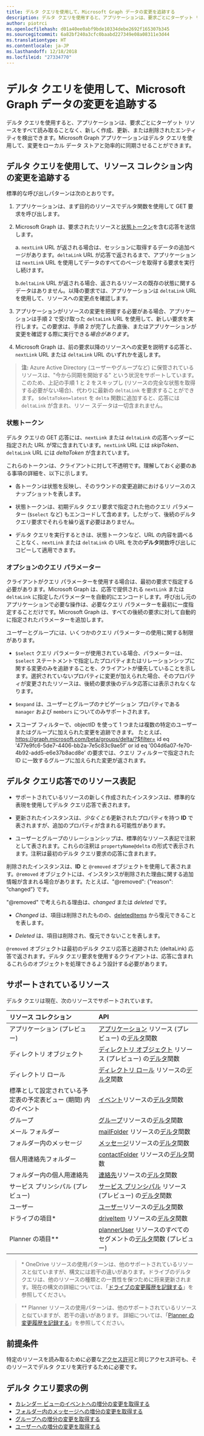 ```yaml
---
title: デルタ クエリを使用して、Microsoft Graph データの変更を追跡する
description: デルタ クエリを使用すると、アプリケーションは、要求ごとにターゲット リソースをすべて読み取ることなく、新しく作成、更新、または削除されたエンティティを検出できます。Microsoft Graph アプリケーションはデルタ クエリを使用して、変更をローカル データ ストアと効率的に同期させることができます。
author: piotrci
ms.openlocfilehash: d01a40ee0abf9bde10334debe2692f165307b345
ms.sourcegitcommit: 6a82bf240a3cfc0baabd227349e08a08311e3d44
ms.translationtype: HT
ms.contentlocale: ja-JP
ms.lasthandoff: 12/18/2018
ms.locfileid: "27334770"
---
```

# <a name="use-delta-query-to-track-changes-in-microsoft-graph-data"></a>デルタ クエリを使用して、Microsoft Graph データの変更を追跡する

デルタ クエリを使用すると、アプリケーションは、要求ごとにターゲット リソースをすべて読み取ることなく、新しく作成、更新、または削除されたエンティティを検出できます。Microsoft Graph アプリケーションはデルタ クエリを使用して、変更をローカル データ ストアと効率的に同期させることができます。

## <a name="use-delta-query-to-track-changes-in-a-resource-collection"></a>デルタ クエリを使用して、リソース コレクション内の変更を追跡する

標準的な呼び出しパターンは次のとおりです。

1. アプリケーションは、まず目的のリソースでデルタ関数を使用して GET 要求を呼び出します。
2. Microsoft Graph は、要求されたリソースと[状態トークン](#state-tokens)を含む応答を送信します。

     a. `nextLink` URL が返される場合は、セッションに取得するデータの追加ページがあります。`deltaLink` URL が応答で返されるまで、アプリケーションは `nextLink` URL を使用してデータのすべてのページを取得する要求を実行し続けます。

     b.`deltaLink` URL が返される場合、返されるリソースの既存の状態に関するデータはありません。以降の要求では、アプリケーションは `deltaLink` URL を使用して、リソースへの変更点を確認します。

3. アプリケーションがリソースの変更を把握する必要がある場合、アプリケーションは手順 2 で受け取った `deltaLink` URL を使用して、新しい要求を実行します。この要求は、手順 2 が完了した直後、またはアプリケーションが変更を確認する際に実行できる*場合があります*。
4. Microsoft Graph は、前の要求以降のリソースへの変更を説明する応答と、`nextLink` URL または `deltaLink` URL のいずれかを返します。

>**注:** Azure Active Directory (ユーザーやグループなど) に保管されているリソースは、"今から同期を開始する" という状況をサポートしています。 このため、上記の手順 1 と 2 をスキップし (リソースの完全な状態を取得する必要がない場合)、代わりに最新の `deltaLink` を要求することができます。 `$deltaToken=latest` を `delta` 関数に追加すると、応答には `deltaLink` が含まれ、リソー スデータは一切含まれません。

### <a name="state-tokens"></a>状態トークン

デルタ クエリの GET 応答には、`nextLink` または `deltaLink` の応答ヘッダーに指定された URL が常に含まれています。`nextLink` URL には _skipToken_、`deltaLink` URL には _deltaToken_ が含まれています。

これらのトークンは、クライアントに対して不透明です。理解しておく必要のある事項の詳細を、以下に示します。

- 各トークンは状態を反映し、そのラウンドの変更追跡におけるリソースのスナップショットを表します。

- 状態トークンは、初期デルタ クエリ要求で指定された他のクエリ パラメーター (`$select` など) もエンコードして含めます。したがって、後続のデルタ クエリ要求でそれらを繰り返す必要はありません。

- デルタ クエリを実行するときは、状態トークンなど、URL の内容を調べることなく、`nextLink` または `deltaLink` の URL を次の**デルタ**関数呼び出しにコピーして適用できます。

### <a name="optional-query-parameters"></a>オプションのクエリ パラメーター

クライアントがクエリ パラメーターを使用する場合は、最初の要求で指定する必要があります。Microsoft Graph は、応答で提供される `nextLink` または `deltaLink` に指定したパラメーターを自動的にエンコードします。呼び出し元のアプリケーションで必要な操作は、必要なクエリ パラメーターを最初に一度指定することだけです。Microsoft Graph は、すべての後続の要求に対して自動的に指定されたパラメーターを追加します。

ユーザーとグループには、いくつかのクエリ パラメーターの使用に関する制限があります。

- `$select` クエリ パラメーターが使用されている場合、パラメーターは、`$select` ステートメントで指定したプロパティまたはリレーションシップに関する変更のみを追跡することを、クライアントが優先していることを示します。選択されていないプロパティに変更が加えられた場合、そのプロパティが変更されたリソースは、後続の要求後のデルタ応答には表示されなくなります。
- `$expand` は、ユーザーとグループのナビゲーション プロパティである `manager` および `members` についてのみサポートされます。

- スコープ フィルターで、objectID を使って 1 つまたは複数の特定のユーザーまたはグループに加えられた変更を追跡できます。 たとえば、https://graph.microsoft.com/beta/groups/delta/?$filter= id eq '477e9fc6-5de7-4406-bb2a-7e5c83c9ae5f' or id eq '004d6a07-fe70-4b92-add5-e6e37b8acd8e' の要求では、クエリ フィルターで指定された ID に一致するグループに加えられた変更が返されます。

## <a name="resource-representation-in-the-delta-query-response"></a>デルタ クエリ応答でのリソース表記

- サポートされているリソースの新しく作成されたインスタンスは、標準的な表現を使用してデルタ クエリ応答で表されます。

- 更新されたインスタンスは、*少なくとも*更新されたプロパティを持つ **ID** で表されますが、追加のプロパティが含まれる可能性があります。

- ユーザーとグループのリレーションシップは、標準的なリソース表記で注釈として表されます。これらの注釈は `propertyName@delta` の形式で表示されます。注釈は最初のデルタ クエリ要求の応答に含まれます。

削除されたインスタンスは、**ID** と `@removed` オブジェクトを使用して表されます。`@removed` オブジェクトには、インスタンスが削除された理由に関する追加情報が含まれる場合があります。たとえば、"@removed": {"reason": “changed”} です。

"@removed" で考えられる理由は、*changed* または *deleted* です。

- *Changed* は、項目は削除されたものの、[deletedItems](/graph/api/resources/directory?view=graph-rest-beta) から復元できることを表します。

- *Deleted* は、項目は削除され、復元できないことを表します。

`@removed` オブジェクトは最初のデルタ クエリ応答と追跡された (deltaLink) 応答で返されます。デルタ クエリ要求を使用するクライアントは、応答に含まれるこれらのオブジェクトを処理できるよう設計する必要があります。

## <a name="supported-resources"></a>サポートされているリソース

デルタ クエリは現在、次のリソースでサポートされています。

| **リソース コレクション** | **API** |
|:------ | :------ |
| アプリケーション (プレビュー) | [アプリケーション](/graph/api/resources/application?view=graph-rest-beta) リソース (プレビュー) の[デルタ](/graph/api/application-delta?view=graph-rest-beta)関数 |
| ディレクトリ オブジェクト | [ディレクトリ オブジェクト](/graph/api/resources/directoryobject?view=graph-rest-beta) リソース (プレビュー) の[デルタ](/graph/api/directoryobject-delta?view=graph-rest-beta)関数 |
| ディレクトリ ロール | [ディレクトリ ロール](/graph/api/resources/directoryrole?view=graph-rest-1.0) リソースの[デルタ](/graph/api/directoryrole-delta?view=graph-rest-1.0)関数 |
| 標準として設定されている予定表の予定表ビュー (期間) 内のイベント | [イベント](/graph/api/resources/event?view=graph-rest-1.0)リソースの[デルタ](/graph/api/event-delta?view=graph-rest-1.0)関数 |
| グループ | [グループ](/graph/api/resources/group?view=graph-rest-1.0)リソースの[デルタ](/graph/api/group-delta?view=graph-rest-1.0)関数 |
| メール フォルダー | [mailFolder](/graph/api/resources/mailfolder?view=graph-rest-1.0) リソースの[デルタ](/graph/api/mailfolder-delta?view=graph-rest-1.0)関数 |
| フォルダー内のメッセージ | [メッセージ](/graph/api/resources/message?view=graph-rest-1.0)リソースの[デルタ](/graph/api/message-delta?view=graph-rest-1.0)関数 |
| 個人用連絡先フォルダー | [contactFolder](/graph/api/resources/contactfolder?view=graph-rest-1.0) リソースの[デルタ](/graph/api/contactfolder-delta?view=graph-rest-1.0)関数 |
| フォルダー内の個人用連絡先 | [連絡先](/graph/api/resources/contact?view=graph-rest-1.0)リソースの[デルタ](/graph/api/contact-delta?view=graph-rest-1.0)関数 |
| サービス プリンシパル (プレビュー) | [サービス プリンシパル](/graph/api/resources/serviceprincipal?view=graph-rest-beta) リソース (プレビュー) の[デルタ](/graph/api/serviceprincipal-delta?view=graph-rest-beta)関数 |
| ユーザー | [ユーザー](/graph/api/resources/user?view=graph-rest-1.0)リソースの[デルタ](/graph/api/user-delta?view=graph-rest-1.0)関数 |
| ドライブの項目\* | [driveItem](/graph/api/resources/driveitem?view=graph-rest-1.0) リソースの[デルタ](/graph/api/driveitem-delta?view=graph-rest-1.0)関数 |
| Planner の項目\*\* | [plannerUser](/graph/api/resources/planneruser?view=graph-rest-beta) リソースのすべてのセグメントの[デルタ](/graph/api/planneruser-list-delta?view=graph-rest-beta)関数 (プレビュー) |

> \* OneDrive リソースの使用パターンは、他のサポートされているリソースと似ていますが、構文には若干の違いがあります。ドライブのデルタ クエリは、他のリソースの種類との一貫性を保つために将来更新されます。現在の構文の詳細については、「[ドライブの変更履歴を記録する](/graph/api/item-delta?view=graph-rest-1.0)」を参照してください。

> \*\* Planner リソースの使用パターンは、他のサポートされているリソースと似ていますが、若干の違いがあります。  詳細については、「[Planner の変更履歴を記録する](/graph/api/planneruser-list-delta?view=graph-rest-beta)」を参照してください。

## <a name="prerequisites"></a>前提条件

特定のリソースを読み取るために必要な[アクセス許可](./permissions-reference.md)と同じアクセス許可も、そのリソースでデルタ クエリを実行するために必要です。

## <a name="delta-query-request-examples"></a>デルタ クエリ要求の例

- [カレンダー ビューのイベントへの増分の変更を取得する](delta-query-events.md)
- [フォルダー内のメッセージへの増分の変更を取得する](./delta-query-messages.md)
- [グループへの増分の変更を取得する](./delta-query-groups.md)
- [ユーザーへの増分の変更を取得する](./delta-query-users.md)
